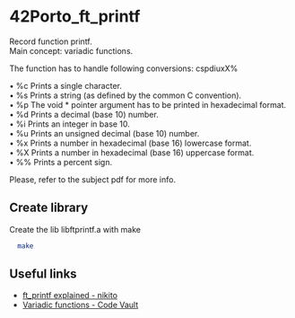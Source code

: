 
# 42Porto_ft_printf

Record function printf.  
Main concept: variadic functions.  

The function has to handle following conversions: cspdiuxX%  

• %c Prints a single character.  
• %s Prints a string (as defined by the common C convention).  
• %p The void * pointer argument has to be printed in hexadecimal format.  
• %d Prints a decimal (base 10) number.  
• %i Prints an integer in base 10.  
• %u Prints an unsigned decimal (base 10) number.  
• %x Prints a number in hexadecimal (base 16) lowercase format.  
• %X Prints a number in hexadecimal (base 16) uppercase format.  
• %% Prints a percent sign.

Please, refer to the subject pdf for more info.



## Create library

Create the lib libftprintf.a with make

```bash
  make
```


## Useful links

 - [ft_printf explained - nikito](https://www.youtube.com/watch?v=Hb2m7htiKWM)
 - [Variadic functions - Code Vault](https://www.youtube.com/watch?v=oDC208zvsdg)



